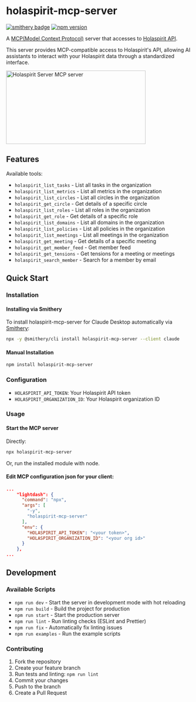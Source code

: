 # holaspirit-mcp-server
[![smithery badge](https://smithery.ai/badge/holaspirit-mcp-server)](https://smithery.ai/server/holaspirit-mcp-server)
[![npm version](https://badge.fury.io/js/holaspirit-mcp-server.svg)](https://badge.fury.io/js/holaspirit-mcp-server)

A [MCP(Model Context Protocol)](https://www.anthropic.com/news/model-context-protocol) server that accesses to [Holaspirit API](https://www.holaspirit.com/).

This server provides MCP-compatible access to Holaspirit's API, allowing AI assistants to interact with your Holaspirit data through a standardized interface.

<a href="https://glama.ai/mcp/servers/7tn35lri9w"><img width="380" height="200" src="https://glama.ai/mcp/servers/7tn35lri9w/badge" alt="Holaspirit Server MCP server" /></a>

## Features

Available tools:

- `holaspirit_list_tasks` - List all tasks in the organization
- `holaspirit_list_metrics` - List all metrics in the organization
- `holaspirit_list_circles` - List all circles in the organization
- `holaspirit_get_circle` - Get details of a specific circle
- `holaspirit_list_roles` - List all roles in the organization
- `holaspirit_get_role` - Get details of a specific role
- `holaspirit_list_domains` - List all domains in the organization
- `holaspirit_list_policies` - List all policies in the organization
- `holaspirit_list_meetings` - List all meetings in the organization
- `holaspirit_get_meeting` - Get details of a specific meeting
- `holaspirit_get_member_feed` - Get member feed
- `holaspirit_get_tensions` - Get tensions for a meeting or meetings
- `holaspirit_search_member` - Search for a member by email

## Quick Start

### Installation

#### Installing via Smithery

To install holaspirit-mcp-server for Claude Desktop automatically via [Smithery](https://smithery.ai/server/holaspirit-mcp-server):

```bash
npx -y @smithery/cli install holaspirit-mcp-server --client claude
```

#### Manual Installation

```bash
npm install holaspirit-mcp-server
```

### Configuration

- `HOLASPIRIT_API_TOKEN`: Your Holaspirit API token
- `HOLASPIRIT_ORGANIZATION_ID`: Your Holaspirit organization ID

### Usage

#### Start the MCP server

Directly:
```bash
npx holaspirit-mcp-server
```

Or, run the installed module with node.

#### Edit MCP configuration json for your client:

```json
...
    "lightdash": {
      "command": "npx",
      "args": [
        "-y",
        "holaspirit-mcp-server"
      ],
      "env": {
        "HOLASPIRIT_API_TOKEN": "<your token>",
        "HOLASPIRIT_ORGANIZATION_ID": "<your org id>"
      }
    },
...
```

## Development

### Available Scripts

- `npm run dev` - Start the server in development mode with hot reloading
- `npm run build` - Build the project for production
- `npm run start` - Start the production server
- `npm run lint` - Run linting checks (ESLint and Prettier)
- `npm run fix` - Automatically fix linting issues
- `npm run examples` - Run the example scripts

### Contributing

1. Fork the repository
2. Create your feature branch
3. Run tests and linting: `npm run lint`
4. Commit your changes
5. Push to the branch
6. Create a Pull Request
